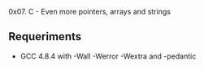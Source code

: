 0x07. C - Even more pointers, arrays and strings

## Requeriments
* GCC 4.8.4 with -Wall -Werror -Wextra and -pedantic